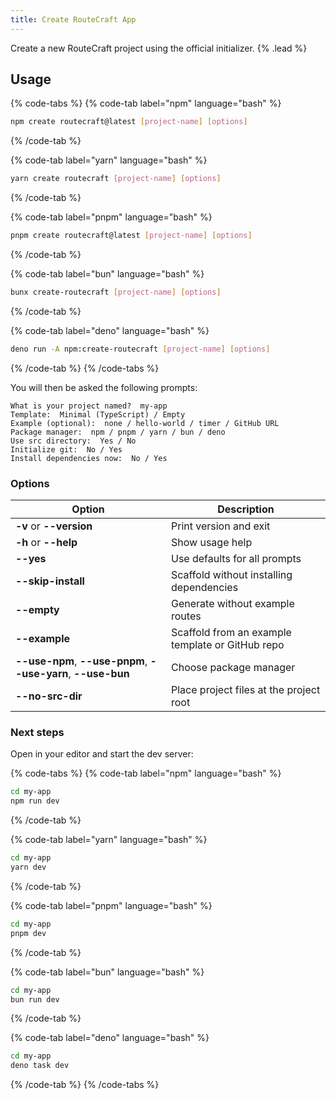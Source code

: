 ```yaml
---
title: Create RouteCraft App
---
```


Create a new RouteCraft project using the official initializer. {% .lead %}

## Usage

{% code-tabs %}
{% code-tab label="npm" language="bash" %}
```bash
npm create routecraft@latest [project-name] [options]
```
{% /code-tab %}

{% code-tab label="yarn" language="bash" %}
```bash
yarn create routecraft [project-name] [options]
```
{% /code-tab %}

{% code-tab label="pnpm" language="bash" %}
```bash
pnpm create routecraft@latest [project-name] [options]
```
{% /code-tab %}

{% code-tab label="bun" language="bash" %}
```bash
bunx create-routecraft [project-name] [options]
```
{% /code-tab %}

{% code-tab label="deno" language="bash" %}
```bash
deno run -A npm:create-routecraft [project-name] [options]
```
{% /code-tab %}
{% /code-tabs %}

You will then be asked the following prompts:

```text
What is your project named?  my-app
Template:  Minimal (TypeScript) / Empty
Example (optional):  none / hello-world / timer / GitHub URL
Package manager:  npm / pnpm / yarn / bun / deno
Use src directory:  Yes / No
Initialize git:  No / Yes
Install dependencies now:  No / Yes
```

### Options

| Option | Description |
| --- | --- |
| **-v** or **--version** | Print version and exit |
| **-h** or **--help** | Show usage help |
| **--yes** | Use defaults for all prompts |
| **--skip-install** | Scaffold without installing dependencies |
| **--empty** | Generate without example routes |
| **--example <name or repo-url>** | Scaffold from an example template or GitHub repo |
| **--use-npm**, **--use-pnpm**, **--use-yarn**, **--use-bun** | Choose package manager |
| **--no-src-dir** | Place project files at the project root |

### Next steps

Open in your editor and start the dev server:

{% code-tabs %}
{% code-tab label="npm" language="bash" %}
```bash
cd my-app
npm run dev
```
{% /code-tab %}

{% code-tab label="yarn" language="bash" %}
```bash
cd my-app
yarn dev
```
{% /code-tab %}

{% code-tab label="pnpm" language="bash" %}
```bash
cd my-app
pnpm dev
```
{% /code-tab %}

{% code-tab label="bun" language="bash" %}
```bash
cd my-app
bun run dev
```
{% /code-tab %}

{% code-tab label="deno" language="bash" %}
```bash
cd my-app
deno task dev
```
{% /code-tab %}
{% /code-tabs %}